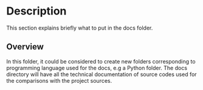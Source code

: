# Description

This section explains briefly what to put in the docs folder.

## Overview

In this folder, it could be considered to create new folders corresponding to programming language used for the docs, e.g
a Python folder. The docs directory will have all the technical documentation of source codes used for the comparisons with
the project sources.
